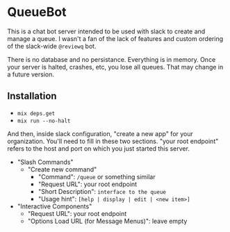 # QueueBot

This is a chat bot server intended to be used with slack to create and manage a queue.  I wasn't
a fan of the lack of features and custom ordering of the slack-wide `@reviewq` bot.

There is no database and no persistance.  Everything is in memory.  Once your server is halted,
crashes, etc, you lose all queues.  That may change in a future version.

## Installation

* `mix deps.get`
* `mix run --no-halt`

And then, inside slack configuration, "create a new app" for your organization.  You'll need to
fill in these two sections.  "your root endpoint" refers to the host and port on which you
just started this server.

* "Slash Commands"
  * "Create new command"
    * "Command": `/queue` or something similar
    * "Request URL": your root endpoint
    * "Short Description": `interface to the queue`
    * "Usage hint": `[help | display | edit | <new item>]`
* "Interactive Components"
  * "Request URL": your root endpoint
  * "Options Load URL (for Message Menus)": leave empty
